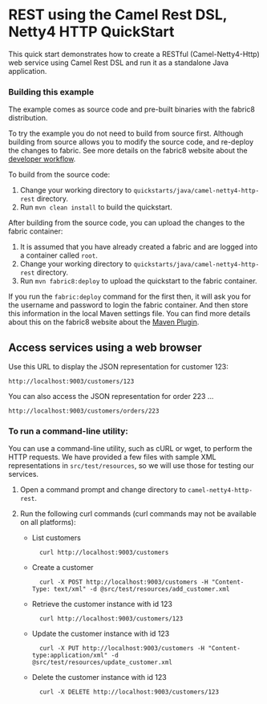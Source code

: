 # REST using the Camel Rest DSL, Netty4 HTTP QuickStart

This quick start demonstrates how to create a RESTful (Camel-Netty4-Http) web service using Camel Rest DSL and run it as a standalone Java application.

### Building this example

The example comes as source code and pre-built binaries with the fabric8 distribution.

To try the example you do not need to build from source first. Although building from source allows you to modify the source code, and re-deploy the changes to fabric. See more details on the fabric8 website about the [developer workflow](http://fabric8.io/gitbook/developer.html).

To build from the source code:

1. Change your working directory to `quickstarts/java/camel-netty4-http-rest` directory.
1. Run `mvn clean install` to build the quickstart.

After building from the source code, you can upload the changes to the fabric container:

1. It is assumed that you have already created a fabric and are logged into a container called `root`.
1. Change your working directory to `quickstarts/java/camel-netty4-http-rest` directory.
1. Run `mvn fabric8:deploy` to upload the quickstart to the fabric container.

If you run the `fabric:deploy` command for the first then, it will ask you for the username and password to login the fabric container.
And then store this information in the local Maven settings file. You can find more details about this on the fabric8 website about the [Maven Plugin](http://fabric8.io/gitbook/mavenPlugin.html).


## Access services using a web browser

Use this URL to display the JSON representation for customer 123:

    http://localhost:9003/customers/123

You can also access the JSON representation for order 223 ...

    http://localhost:9003/customers/orders/223

### To run a command-line utility:

You can use a command-line utility, such as cURL or wget, to perform the HTTP requests.  We have provided a few files with sample XML representations in `src/test/resources`, so we will use those for testing our services.

1. Open a command prompt and change directory to `camel-netty4-http-rest`.
2. Run the following curl commands (curl commands may not be available on all platforms):

    * List customers

            curl http://localhost:9003/customers

    * Create a customer

            curl -X POST http://localhost:9003/customers -H "Content-Type: text/xml" -d @src/test/resources/add_customer.xml

    * Retrieve the customer instance with id 123

            curl http://localhost:9003/customers/123

    * Update the customer instance with id 123

            curl -X PUT http://localhost:9003/customers -H "Content-type:application/xml" -d @src/test/resources/update_customer.xml

    * Delete the customer instance with id 123

            curl -X DELETE http://localhost:9003/customers/123